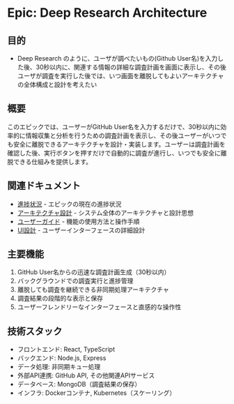 # Epic: Deep Research Architecture

## 目的

- Deep Research のように、ユーザが調べたいもの(Github User名)を入力した後、30秒以内に、関連する情報の詳細な調査計画を画面に表示し、その後ユーザが調査を実行した後では、いつ画面を離脱してもよいアーキテクチャの全体構成と設計を考えたい

## 概要

このエピックでは、ユーザーがGitHub User名を入力するだけで、30秒以内に効率的に情報収集と分析を行うための調査計画を表示し、その後ユーザーがいつでも安全に離脱できるアーキテクチャを設計・実装します。ユーザーは調査計画を確認した後、実行ボタンを押すだけで自動的に調査が進行し、いつでも安全に離脱できる仕組みを提供します。

## 関連ドキュメント

- [進捗状況](./PROGRESS.md) - エピックの現在の進捗状況
- [アーキテクチャ設計](./ARCHITECTURE.md) - システム全体のアーキテクチャと設計思想
- [ユーザーガイド](./USER-GUIDE.md) - 機能の使用方法と操作手順
- [UI設計](./UI.md) - ユーザーインターフェースの詳細設計

## 主要機能

1. GitHub User名からの迅速な調査計画生成（30秒以内）
2. バックグラウンドでの調査実行と進捗管理
3. 離脱しても調査を継続できる非同期処理アーキテクチャ
4. 調査結果の段階的な表示と保存
5. ユーザーフレンドリーなインターフェースと直感的な操作性

## 技術スタック

- フロントエンド: React, TypeScript
- バックエンド: Node.js, Express
- データ処理: 非同期キュー処理
- 外部API連携: GitHub API, その他関連APIサービス
- データベース: MongoDB（調査結果の保存）
- インフラ: Dockerコンテナ, Kubernetes（スケーリング）
